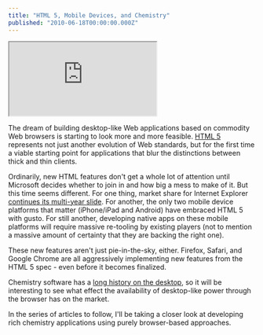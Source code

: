 ```yaml
---
title: "HTML 5, Mobile Devices, and Chemistry"
published: "2010-06-18T00:00:00.000Z"
---
```


<div class="videowrapper">
  <iframe src="https://www.youtube.com/embed/EdDc7sWjCL4" allowfullscreen></iframe>
</div>

The dream of building desktop-like Web applications based on commodity Web browsers is starting to look more and more feasible. [HTML 5](http://en.wikipedia.org/wiki/HTML5) represents not just another evolution of Web standards, but for the first time a viable starting point for applications that blur the distinctions between thick and thin clients.

Ordinarily, new HTML features don't get a whole lot of attention until Microsoft decides whether to join in and how big a mess to make of it. But this time seems different. For one thing, market share for Internet Explorer [continues its multi-year slide](http://en.wikipedia.org/wiki/Usage_share_of_web_browsers). For another, the only two mobile device platforms that matter (iPhone/iPad and Android) have embraced HTML 5 with gusto. For still another, developing native apps on these mobile platforms will require massive re-tooling by existing players (not to mention a massive amount of certainty that they are backing the right one).

These new features aren't just pie-in-the-sky, either. Firefox, Safari, and Google Chrome are all aggressively implementing new features from the HTML 5 spec - even before it becomes finalized.

Chemistry software has a [long history on the desktop](/articles/2006/11/20/unchaining-chemistry-from-the-desktop), so it will be interesting to see what effect the availability of desktop-like power through the browser has on the market.

In the series of articles to follow, I'll be taking a closer look at developing rich chemistry applications using purely browser-based approaches.

